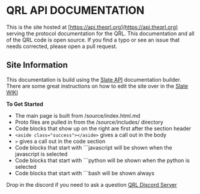 # QRL API DOCUMENTATION

This is the site hosted at [https://api.theqrl.org](https://api.theqrl.org) serving the protocol documentation for the QRL. This documentation and all of the QRL code is open source. If you find a typo or see an issue that needs corrected, please open a pull request. 

## Site Information

This documentation is build using the [Slate API](https://github.com/lord/slate) documentation builder. There are some great instructions on how to edit the site over in the [Slate WIKI](https://github.com/lord/slate/wiki)

**To Get Started** 

- The main page is built from /source/index.html.md
- Proto files are pulled in from the /source/includes/ directory
- Code blocks that show up on the right are first after the section header
- `<aside class="success"></aside>` gives a call out in the body
- `>` gives a call out in the code section
- Code blocks that start with \`\`\`javascript will be shown when the javascript is selected
- Code blocks that start with \`\`\`python will be shown when the python is selected
- Code blocks that start with \`\`\`bash will be shown always


Drop in the discord if you need to ask a question [QRL Discord Server](https://discord.gg/HhYKQyD)